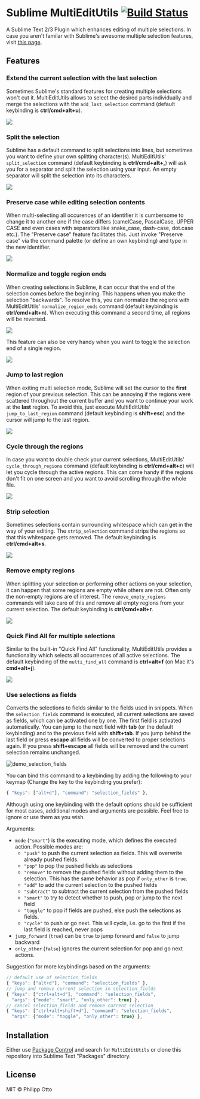Sublime MultiEditUtils [![Build Status](https://travis-ci.org/philippotto/Sublime-MultiEditUtils.svg?branch=master)](https://travis-ci.org/philippotto/Sublime-MultiEditUtils)
==============

A Sublime Text 2/3 Plugin which enhances editing of multiple selections. In case you aren't familar with Sublime's awesome multiple selection features, visit [this page](https://www.sublimetext.com/docs/2/multiple_selection_with_the_keyboard.html).

## Features

### Extend the current selection with the last selection

Sometimes Sublime's standard features for creating multiple selections won't cut it. MultiEditUtils allows to select the desired parts individually and merge the selections with the ```add_last_selection``` command (default keybinding is **ctrl/cmd+alt+u**).

![](http://philippotto.github.io/Sublime-MultiEditUtils/screens/01%20expand%20with%20last%20region.gif)


### Split the selection

Sublime has a default command to split selections into lines, but sometimes you want to define your own splitting character(s). MultiEditUtils' ```split_selection``` command (default keybinding is **ctrl/cmd+alt+,**) will ask you for a separator and split the selection using your input. An empty separator will split the selection into its characters.

![](http://philippotto.github.io/Sublime-MultiEditUtils/screens/05%20split%20selection.gif)


### Preserve case while editing selection contents

When multi-selecting all occurences of an identifier it is cumbersome to change it to another one if the case differs (camelCase, PascalCase, UPPER CASE and even cases with separators like snake_case, dash-case, dot.case etc.). The "Preserve case" feature facilitates this. Just invoke "Preserve case" via the command palette (or define an own keybinding) and type in the new identifier.

![](http://philippotto.github.io/Sublime-MultiEditUtils/screens/preserve-case.gif)


### Normalize and toggle region ends

When creating selections in Sublime, it can occur that the end of the selection comes before the beginning. This happens when you make the selection "backwards". To resolve this, you can normalize the regions with MultiEditUtils' ```normalize_region_ends``` command (default keybinding is **ctrl/cmd+alt+n**). When executing this command a second time, all regions will be reversed.

![](http://philippotto.github.io/Sublime-MultiEditUtils/screens/02a%20normalize%20region%20ends.gif)

This feature can also be very handy when you want to toggle the selection end of a single region.

![](http://philippotto.github.io/Sublime-MultiEditUtils/screens/02b%20toggle%20selection%20end.gif)


### Jump to last region

When exiting multi selection mode, Sublime will set the cursor to the **first** region of your previous selection. This can be annoying if the regions were scattered throughout the current buffer and you want to continue your work at the **last** region. To avoid this, just execute MultiEditUtils' ```jump_to_last_region``` command (default keybinding is **shift+esc**) and the cursor will jump to the last region.

![](http://philippotto.github.io/Sublime-MultiEditUtils/screens/03%20jump%20to%20last%20region.gif)


### Cycle through the regions

In case you want to double check your current selections, MultiEditUtils' ```cycle_through_regions``` command (default keybinding is **ctrl/cmd+alt+c**) will let you cycle through the active regions. This can come handy if the regions don't fit on one screen and you want to avoid scrolling through the whole file.

![](http://philippotto.github.io/Sublime-MultiEditUtils/screens/04%20cycle%20through%20regions.gif)


### Strip selection

Sometimes selections contain surrounding whitespace which can get in the way of your editing. The ```strip_selection``` command strips the regions so that this whitespace gets removed. The default keybinding is **ctrl/cmd+alt+s**.

![](http://philippotto.github.io/Sublime-MultiEditUtils/screens/06%20strip%20selection.gif)


### Remove empty regions

When splitting your selection or performing other actions on your selection, it can happen that some regions are empty while others are not. Often only the non-empty regions are of interest. The ```remove_empty_regions``` commands will take care of this and remove all empty regions from your current selection. The default keybinding is **ctrl/cmd+alt+r**.

![](http://philippotto.github.io/Sublime-MultiEditUtils/screens/07%20remove%20empty%20selections.gif)


### Quick Find All for multiple selections

Similar to the built-in "Quick Find All" functionality, MultiEditUtils provides a functionality which selects all occurrences of all active selections. The default keybinding of the ```multi_find_all``` command is **ctrl+alt+f** (on Mac it's **cmd+alt+j**).

![](http://philippotto.github.io/Sublime-MultiEditUtils/screens/08%20multi%20find%20all.gif)


### Use selections as fields

Converts the selections to fields similar to the fields used in snippets. When the `selection_fields` command is executed, all current selections are saved as fields, which can be activated one by one. The first field is activated automatically. You can jump to the next field with **tab** (or the default keybinding) and to the previous field with **shift+tab**. If you jump behind the last field or press **escape** all fields will be converted to proper selections again. If you press **shift+escape** all fields will be removed and the current selection remains unchanged.

![demo_selection_fields](https://cloud.githubusercontent.com/assets/12573621/14402686/17391716-fe3d-11e5-8fba-4e52a4f93459.gif)

You can bind this command to a keybinding by adding the following to your keymap (Change the key to the keybinding you prefer):

``` js
{ "keys": ["alt+d"], "command": "selection_fields" },
```

Although using one keybinding with the default options should be sufficient for most cases, additional modes and arguments are possible. Feel free to ignore or use them as you wish.

Arguments:

- `mode` (`"smart"`) is the executing mode, which defines the executed action. Possible modes are:
    + `"push"` to push the current selection as fields. This will overwrite already pushed fields.
    + `"pop"` to pop the pushed fields as selections
    + `"remove"` to remove the pushed fields without adding them to the selection. This has the same behavior as pop if `only_other` is `true`.
    + `"add"` to add the current selection to the pushed fields
    + `"subtract"` to subtract the current selection from the pushed fields
    + `"smart"` to try to detect whether to push, pop or jump to the next field
    + `"toggle"` to pop if fields are pushed, else push the selections as fields.
    + `"cycle"` to push or go next. This will cycle, i.e. go to the first if the last field is reached, never pops
- `jump_forward` (`true`) can be `true` to jump forward and `false` to jump backward
- `only_other` (`false`) ignores the current selection for pop and go next actions.

Suggestion for more keybindings based on the arguments:
``` js
// default use of selection_fields
{ "keys": ["alt+d"], "command": "selection_fields" },
// jump and remove current selection in selection_fields
{ "keys": ["ctrl+alt+d"], "command": "selection_fields",
  "args": {"mode": "smart", "only_other": true} },
// cancel selection_fields and remove current selection
{ "keys": ["ctrl+alt+shift+d"], "command": "selection_fields",
  "args": {"mode": "toggle", "only_other": true} },
```

## Installation

Either use [Package Control](https://sublime.wbond.net/installation) and search for `MultiEditUtils` or clone this repository into Sublime Text "Packages" directory.


## License

MIT © Philipp Otto
